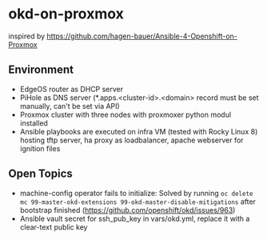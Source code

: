 # okd-on-proxmox

inspired by https://github.com/hagen-bauer/Ansible-4-Openshift-on-Proxmox

## Environment
+ EdgeOS router as DHCP server
+ PiHole as DNS server (*.apps.\<cluster-id\>.\<domain\> record must be set manually, can't be set via API) 
+ Proxmox cluster with three nodes with proxmoxer python modul installed
+ Ansible playbooks are executed on infra VM (tested with Rocky Linux 8) hosting tftp server, ha proxy as loadbalancer, apache webserver for ignition files

## Open Topics
+ machine-config operator fails to initialize: Solved by running `oc delete mc 99-master-okd-extensions 99-okd-master-disable-mitigations` after bootstrap finished (https://github.com/openshift/okd/issues/963)
+ Ansible vault secret for ssh_pub_key in vars/okd.yml, replace it with a clear-text public key 
